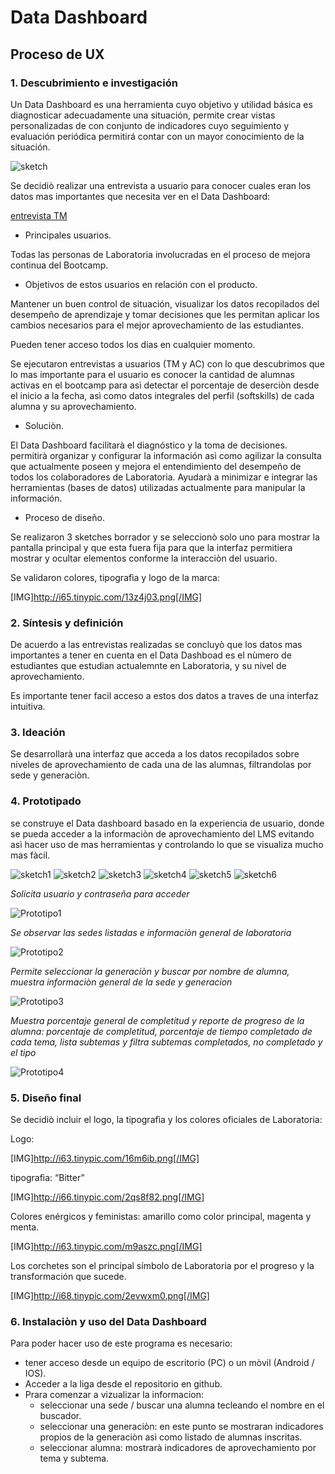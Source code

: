 # **Data Dashboard**

## **Proceso de UX**

### **1. Descubrimiento e investigación**

Un Data Dashboard es una herramienta cuyo objetivo y utilidad básica es diagnosticar adecuadamente una situación, permite crear vistas personalizadas de con conjunto de indicadores cuyo seguimiento y evaluación periódica permitirá contar con un mayor conocimiento de la situación.

![sketch](https://www.geckoboard.com/assets/data-dashboard-in-office.jpg)

Se decidiò realizar una entrevista a usuario para conocer cuales eran los datos mas importantes que necesita ver en el Data Dashboard:

[entrevista TM](https://l.facebook.com/l.php?u=https%3A%2F%2Fwww.youtube.com%2Fwatch%3Fv%3DihvJ8wsalj4%26index%3D14%26list%3DWL%26t%3D0s&h=AT1B5nyqfUp4UcbP3oBc6SJ84vDsy4zDwN-YFYRWPlMVyKbABLR7Tkxp3anbDSvaa8bJcJp6C8Qbp27x8QoPeZzLMBu6MlZlGhxLLw-EmKFRHkML2gQra47_A49TTUBJTuMa)


* Principales usuarios.

Todas las personas de Laboratoria involucradas en el proceso de mejora continua del Bootcamp.

* Objetivos de estos usuarios en relación con el producto.

Mantener un buen control de situación, visualizar los datos recopilados del desempeño de aprendizaje y tomar decisiones que les permitan aplicar los cambios necesarios para el mejor aprovechamiento de las estudiantes.

Pueden tener acceso todos los dias en cualquier momento.

Se ejecutaron entrevistas a usuarios (TM y AC) con lo que descubrimos que lo mas importante para el usuario es conocer la cantidad de alumnas activas en el bootcamp para asì detectar el porcentaje de deserciòn desde el inicio a la fecha, asì como datos integrales del perfil (softskills) de cada alumna y su aprovechamiento.


* Soluciòn.

El Data Dashboard facilitarà el diagnóstico y la toma de decisiones. permitirà organizar y configurar la información asì como agilizar la consulta que actualmente poseen y mejora el entendimiento del desempeño de todos los colaboradores de Laboratoria.
Ayudarà a minimizar e integrar las herramientas (bases de datos) utilizadas actualmente para manipular la información.

* Proceso de diseño.

Se realizaron 3 sketches borrador y se seleccionò solo uno para mostrar la pantalla principal y que esta fuera fija para que la interfaz permitiera mostrar y ocultar elementos conforme la interacciòn del usuario.

Se validaron colores, tipografìa y logo de la marca:

[IMG]http://i65.tinypic.com/13z4j03.png[/IMG]

### **2. Síntesis y definición**

De acuerdo a las entrevistas realizadas se concluyò que los datos mas importantes a tener en cuenta en el Data Dashboad es el nùmero de estudiantes que estudian actualemnte en Laboratoria, y su nivel de aprovechamiento.
 
Es importante tener facil acceso a estos dos datos a traves de una interfaz intuitiva.

### **3. Ideación**

Se desarrollarà una interfaz que acceda a los datos recopilados sobre niveles de aprovechamiento de cada una de las alumnas, filtrandolas por sede y generaciòn.

### **4. Prototipado**

se construye el Data dashboard basado en la experiencia de usuario, donde se pueda acceder a la informaciòn de aprovechamiento del LMS evitando asì hacer uso de mas herramientas y controlando lo que se visualiza mucho mas fàcil.

![sketch1](https://imageshack.com/a/img921/8002/oxsAgR.jpg)
 ![sketch2](https://imageshack.com/a/img924/8337/9NYSwM.jpg)
 ![sketch3](https://imageshack.com/a/img922/6254/JlcbEP.jpg)
 ![sketch4](https://imageshack.com/a/img924/5736/uEP9m0.jpg)
 ![sketch5](https://imageshack.com/a/img923/2649/vHrfLh.jpg)
 ![sketch6](https://imageshack.com/a/img921/1008/0ORHRE.jpg)

_Solicita usuario y contraseña para acceder_

![Prototipo1](https://imageshack.com/a/img924/1163/QoKhZu.jpg)

_Se observar las sedes listadas e informaciòn general de laboratoria_

![Prototipo2](https://imageshack.com/a/img922/4650/1WmdPt.jpg)

_Permite seleccionar la generaciòn y buscar por nombre de alumna, muestra informaciòn general de la sede y generacion_

![Prototipo3](https://imageshack.com/a/img922/9652/JGFAB8.jpg)

_Muestra porcentaje general de completitud y reporte de progreso de la alumna: porcentaje de completitud, porcentaje de tiempo completado de cada tema, lista subtemas y filtra subtemas completados, no completado y el tipo_

![Prototipo4](https://imageshack.com/a/img921/4885/crSZ1s.jpg)

### **5. Diseño final**

Se decidiò incluir el logo, la tipografìa y los colores oficiales de Laboratoria:

Logo:

[IMG]http://i63.tinypic.com/16m6ib.png[/IMG]

tipografìa: “Bitter”

[IMG]http://i66.tinypic.com/2qs8f82.png[/IMG]

Colores enérgicos y feministas: amarillo como color principal, magenta y menta.

[IMG]http://i63.tinypic.com/m9aszc.png[/IMG]

Los corchetes son el principal símbolo de Laboratoria por el progreso y la transformación que sucede.

[IMG]http://i68.tinypic.com/2evwxm0.png[/IMG]

### **6. Instalaciòn y uso del Data Dashboard**

Para poder hacer uso de este programa es necesario:

* tener acceso desde un equipo de escritorio (PC) o un mòvil (Android / IOS).
* Acceder a la liga desde el repositorio en github.
* Prara comenzar a vizualizar la informacion:
    * seleccionar una sede / buscar una alumna tecleando el nombre en el buscador.
    * seleccionar una generaciòn: en este punto se mostraran indicadores propios de la generaciòn asì como listado de alumnas inscritas.
    * seleccionar alumna: mostrarà indicadores de aprovechamiento por tema y subtema.


